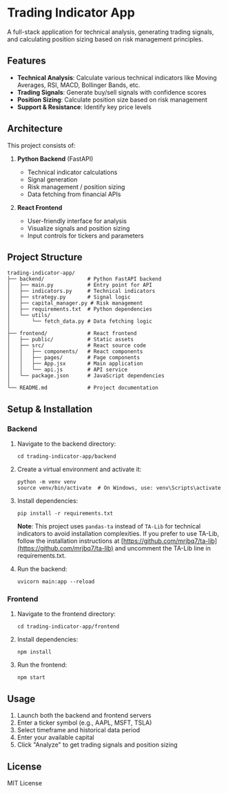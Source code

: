# Trading Indicator App

A full-stack application for technical analysis, generating trading signals, and calculating position sizing based on risk management principles.

## Features

- **Technical Analysis**: Calculate various technical indicators like Moving Averages, RSI, MACD, Bollinger Bands, etc.
- **Trading Signals**: Generate buy/sell signals with confidence scores
- **Position Sizing**: Calculate position size based on risk management
- **Support & Resistance**: Identify key price levels

## Architecture

This project consists of:

1. **Python Backend** (FastAPI)
   - Technical indicator calculations
   - Signal generation
   - Risk management / position sizing
   - Data fetching from financial APIs

2. **React Frontend**
   - User-friendly interface for analysis
   - Visualize signals and position sizing
   - Input controls for tickers and parameters

## Project Structure

```
trading-indicator-app/
├── backend/              # Python FastAPI backend
│   ├── main.py           # Entry point for API
│   ├── indicators.py     # Technical indicators
│   ├── strategy.py       # Signal logic
│   ├── capital_manager.py # Risk management
│   ├── requirements.txt  # Python dependencies
│   └── utils/
│       └── fetch_data.py # Data fetching logic
│
├── frontend/             # React frontend
│   ├── public/           # Static assets
│   ├── src/              # React source code
│   │   ├── components/   # React components
│   │   ├── pages/        # Page components
│   │   ├── App.jsx       # Main application
│   │   └── api.js        # API service
│   └── package.json      # JavaScript dependencies
│
└── README.md             # Project documentation
```

## Setup & Installation

### Backend

1. Navigate to the backend directory:
   ```
   cd trading-indicator-app/backend
   ```

2. Create a virtual environment and activate it:
   ```
   python -m venv venv
   source venv/bin/activate  # On Windows, use: venv\Scripts\activate
   ```

3. Install dependencies:
   ```
   pip install -r requirements.txt
   ```

   **Note**: This project uses `pandas-ta` instead of `TA-Lib` for technical indicators to avoid installation complexities. If you prefer to use TA-Lib, follow the installation instructions at [https://github.com/mrjbq7/ta-lib](https://github.com/mrjbq7/ta-lib) and uncomment the TA-Lib line in requirements.txt.

4. Run the backend:
   ```
   uvicorn main:app --reload
   ```

### Frontend

1. Navigate to the frontend directory:
   ```
   cd trading-indicator-app/frontend
   ```

2. Install dependencies:
   ```
   npm install
   ```

3. Run the frontend:
   ```
   npm start
   ```

## Usage

1. Launch both the backend and frontend servers
2. Enter a ticker symbol (e.g., AAPL, MSFT, TSLA)
3. Select timeframe and historical data period
4. Enter your available capital
5. Click "Analyze" to get trading signals and position sizing

## License

MIT License 